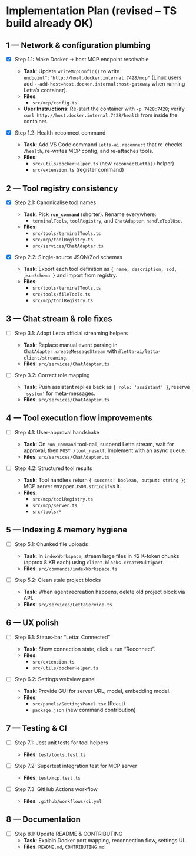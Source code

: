 # Implementation Plan (revised – TS build already OK)

## 1 — Network & configuration plumbing
- [x] Step 1.1: Make Docker → host MCP endpoint resolvable
  - **Task**: Update `writeMcpConfig()` to write `endpoint":"http://host.docker.internal:7428/mcp"` (Linux users add `--add-host=host.docker.internal:host-gateway` when running Letta’s container).
  - **Files**:  
    - `src/mcp/config.ts`
  - **User Instructions**: Re-start the container with `-p 7428:7428`; verify `curl http://host.docker.internal:7428/health` from inside the container.

- [x] Step 1.2: Health-reconnect command
  - **Task**: Add VS Code command `letta-ai.reconnect` that re-checks `/health`, re-writes MCP config, and re-attaches tools.
  - **Files**:  
    - `src/utils/dockerHelper.ts` (new `reconnectLetta()` helper)  
    - `src/extension.ts` (register command)

## 2 — Tool registry consistency
- [x] Step 2.1: Canonicalise tool names
  - **Task**: Pick **`run_command`** (shorter). Rename everywhere:
    - `terminalTools`, `toolRegistry`, and `ChatAdapter.handleToolUse`.
  - **Files**:  
    - `src/tools/terminalTools.ts`  
    - `src/mcp/toolRegistry.ts`  
    - `src/services/ChatAdapter.ts`

- [x] Step 2.2: Single-source JSON/Zod schemas
  - **Task**: Export each tool definition as `{ name, description, zod, jsonSchema }` and import from registry.
  - **Files**:  
    - `src/tools/terminalTools.ts`  
    - `src/tools/fileTools.ts`  
    - `src/mcp/toolRegistry.ts`

## 3 — Chat stream & role fixes
- [ ] Step 3.1: Adopt Letta official streaming helpers
  - **Task**: Replace manual event parsing in `ChatAdapter.createMessageStream` with `@letta-ai/letta-client/streaming`.
  - **Files**: `src/services/ChatAdapter.ts`

- [ ] Step 3.2: Correct role mapping
  - **Task**: Push assistant replies back as `{ role: 'assistant' }`, reserve `'system'` for meta-messages.
  - **Files**: `src/services/ChatAdapter.ts`

## 4 — Tool execution flow improvements
- [ ] Step 4.1: User-approval handshake
  - **Task**: On `run_command` tool-call, suspend Letta stream, wait for approval, then `POST /tool_result`. Implement with an async queue.
  - **Files**: `src/services/ChatAdapter.ts`

- [ ] Step 4.2: Structured tool results
  - **Task**: Tool handlers return `{ success: boolean, output: string }`; MCP server wrapper `JSON.stringify`s it.
  - **Files**:  
    - `src/mcp/toolRegistry.ts`  
    - `src/mcp/server.ts`  
    - `src/tools/*`

## 5 — Indexing & memory hygiene
- [ ] Step 5.1: Chunked file uploads
  - **Task**: In `indexWorkspace`, stream large files in ≤2 K-token chunks (approx 8 KB each) using `client.blocks.createMultipart`.
  - **Files**: `src/commands/indexWorkspace.ts`

- [ ] Step 5.2: Clean stale project blocks
  - **Task**: When agent recreation happens, delete old project block via API.
  - **Files**: `src/services/LettaService.ts`

## 6 — UX polish
- [ ] Step 6.1: Status-bar “Letta: Connected”
  - **Task**: Show connection state, click = run “Reconnect”.
  - **Files**:  
    - `src/extension.ts`  
    - `src/utils/dockerHelper.ts`

- [ ] Step 6.2: Settings webview panel
  - **Task**: Provide GUI for server URL, model, embedding model.
  - **Files**:  
    - `src/panels/SettingsPanel.tsx` (React)  
    - `package.json` (new command contribution)

## 7 — Testing & CI
- [ ] Step 7.1: Jest unit tests for tool helpers
  - **Files**: `test/tools.test.ts`

- [ ] Step 7.2: Supertest integration test for MCP server
  - **Files**: `test/mcp.test.ts`

- [ ] Step 7.3: GitHub Actions workflow
  - **Files**: `.github/workflows/ci.yml`

## 8 — Documentation
- [ ] Step 8.1: Update README & CONTRIBUTING
  - **Task**: Explain Docker port mapping, reconnection flow, settings UI.
  - **Files**: `README.md`, `CONTRIBUTING.md`
